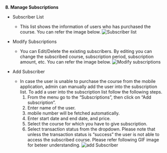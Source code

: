 **8. Manage Subscriptions**
- Subscriber List
  - This list shows the information of users who has purchased the course. You can refer the image below.
  ![Subscriber list]( https://drive.google.com/uc?export=view&id=18gjooqT9_KrbNKdmVup_cZsOfAGGlfQw)

- Modify Subscriptions
  - You can Edit/Delete the existing subscribers. By editing you can change the subscribed course, subscription period, subscription amount, etc. You can refer the image below.
  ![Modify subscriptions]( https://drive.google.com/uc?export=view&id=1WEsETbCz6QtkLCiW0QQwiNS48Fm9RhWF) 
- Add Subscriber
  - In case the user is unable to purchase the course from the mobile application, admin can manually add the user into the subscription list. To add a user into the subscription list follow the following steps.
    1. From the menu go to the “Subscriptions”, then click on “Add subscription”.
    2. Enter name of the user.
    3. mobile number will be fetched automatically.
    4. Enter start date and end date, and price.
    5. Select the course for which you have to give subscription.
    6. Select transaction status from the dropdown. Please note that unless the transaction status is “success” the user is not able to access the subscribed course.
Please refer following GIF image for beteer understanding.
![add Subscriber]( https://drive.google.com/uc?export=view&id=1xqg5PVGcB6jCJoMqy7c0vnajiBTcd9PW)

